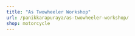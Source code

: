 ```yaml
---
title: "As Twowheeler Workshop"
url: /panikkarapuraya/as-twowheeler-workshop/
shop: motorcycle
---
```

